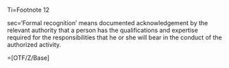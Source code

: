 Ti=Footnote 12

sec=‘Formal recognition’ means documented acknowledgement by the relevant authority that a person has the qualifications and expertise required for the responsibilities that he or she will bear in the conduct of the authorized activity.

=[OTF/Z/Base]
